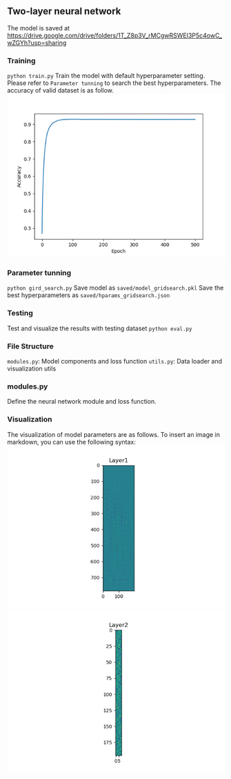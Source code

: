 ## Two-layer neural network
The model is saved at https://drive.google.com/drive/folders/1T_Z8p3V_rMCgwRSWEI3P5c4owC_wZGYh?usp=sharing

### Training
`python train.py`
Train the model with default hyperparameter setting. Please refer to `Parameter tunning` to search the best hyperparameters.
The accuracy of valid dataset is as follow.
![acc.png](https://github.com/Irreel/DATA130051/blob/main/hw1/img/acc.png?raw=true)

### Parameter tunning
`python gird_search.py`
Save model as `saved/model_gridsearch.pkl`
Save the best hyperparameters as `saved/hparams_gridsearch.json`

### Testing
Test and visualize the results with testing dataset
`python eval.py`

### File Structure
`modules.py`: Model components and loss function
`utils.py`: Data loader and visualization utils 

### modules.py
Define the neural network module and loss function.

### Visualization
The visualization of model parameters are as follows.
To insert an image in markdown, you can use the following syntax:
![FC1.png](https://github.com/Irreel/DATA130051/blob/main/hw1/img/FC1.png?raw=true)
![FC2.png](https://github.com/Irreel/DATA130051/blob/main/hw1/img/FC2.png?raw=true)